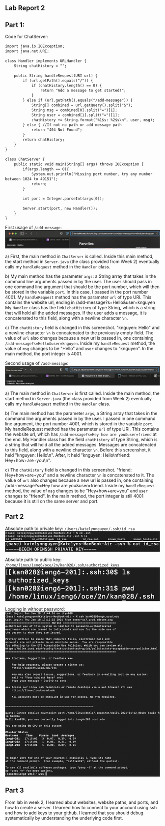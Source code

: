## Lab Report 2
## Part 1:
Code for ChatServer:
```
import java.io.IOException;
import java.net.URI;

class Handler implements URLHandler {
    String chatHistory = "";

    public String handleRequest(URI url) {
        if (url.getPath().equals("/")) {
            if (chatHistory.length() == 0) {
                return "Add a message to get started!";
            }
        } else if (url.getPath().equals("/add-message")) {
            String[] combined = url.getQuery().split("&");
            String msg = combined[0].split("=")[1];
            String user = combined[1].split("=")[1];
            chatHistory += String.format("%1$s: %2$s\n", user, msg);
        } else { //If not no path or add message path
            return "404 Not Found";
        }
        return chatHistory;
    }
}

class ChatServer {
    public static void main(String[] args) throws IOException {
        if(args.length == 0){
            System.out.println("Missing port number, try any number between 1024 to 49151");
            return;
        }

        int port = Integer.parseInt(args[0]);

        Server.start(port, new Handler());
    }
}
```
First usage of `/add-message`:
![Adding first message](1add-message.png)

a) First, the main method in `ChatServer` is called. Inside this main method, the start method in `Server.java` (the class provided 
from Week 2) eventually calls my `handleRequest` method in the `Handler` class.

b) My main method has the parameter `args`: a String array that takes in the command line arguments passed in by the user.
The user should pass in one command line argument that should be the port number, which will then be stored in the variable `port`.
In this case, I passed in the port number 4001.
My `handleRequest` method has the parameter `url` of type URI. This contains the website url, ending in /add-message?s=Hello&user=knguyen
My `Handler` class has the field `chatHistory` of type String, which is a string that will hold all the added messages. If the user
adds a message, it is concatenated to this field, along with a newline character `\n`.

c) The `chatHistory` field is changed in this screenshot. "knguyen: Hello" and a newline character `\n` is concatenated to the
previously empty field. The value of `url` also changes because a new url is passed in, one containing `/add-message?s=Hello&user=knguyen`.
Inside my `handleRequest` method, the value of `msg` changes to be "Hello" and `user` changes to "knguyen". In the main method,
the port integer is 4001.


Second usage of `/add-message`:
![Adding second message](2add-message.png)

a) The main method in `ChatServer` is first called. Inside the main method, the start method in `Server.java` (the class provided from Week 2) eventually calls my `handleRequest` method in the `Handler` class.

b) The main method has the parameter `args`, a String array that takes in the command line arguments passed in by the user.
I passed in one command line argument, the port number 4001, which is stored in the variable `port`.
My handleRequest method has the parameter `url` of type URI. This contains the website url, which has 
`/add-message?s=Hey how are you&user=friend` at the end.
My Handler class has the field `chatHistory` of type String, which is a string that will hold all the added messages. 
Messages are concatenated to this field, along with a newline character `\n`. Before this screenshot, it held "knguyen: Hello\n".
After, it held "knguyen: Hello\nfriend: Hey+how+are+you\n". 

c) The `chatHistory` field is changed in this screenshot. "friend: Hey+how+are+you" and a newline character `\n` is concatenated to it.
The value of `url` also changes because a new url is passed in, one containing /add-message?s=Hey how are you&user=friend.
Inside my `handleRequest` method, the value of `msg` changes to be "Hey+how+are+you" and `user` changes to "friend".
In the main method, the port integer is still 4001 because it is still on the same server and port.

## Part 2
Absolute path to private key: `/Users/katelynnguyen/.ssh/id_rsa`
![Private key](2privatekey_lab2.png)
![Private key cat](1privatekey_lab2.png)

Absolute path to public key: `/home/linux/ieng6/oce/2n/kan028/.ssh/authorized_keys`
![Public key](publickey_lab2.png)

Logging in without password:
![Logging in without password](lab2_part3.png)

## Part 3
From lab in week 2, I learned about websites, website paths, and ports, and how to create a server. I learned how to connect to your account using ssh and how to add keys to your github. I learned that you should debug systematically by understanding the underlying code first.
